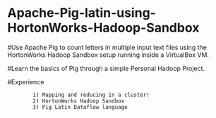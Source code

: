 # Apache-Pig-latin-using-HortonWorks-Hadoop-Sandbox

#Use Apache Pig to count letters in multiple input text files using the HortonWorks Hadoop Sandbox setup running inside a VirtualBox VM.

#Learn the basics of Pig through a simple Personal Hadoop Project.

#Experience 

            1) Mapping and reducing in a cluster!
            2) HortonWorks Hadoop Sandbox
            3) Pig Latin Dataflow language 
